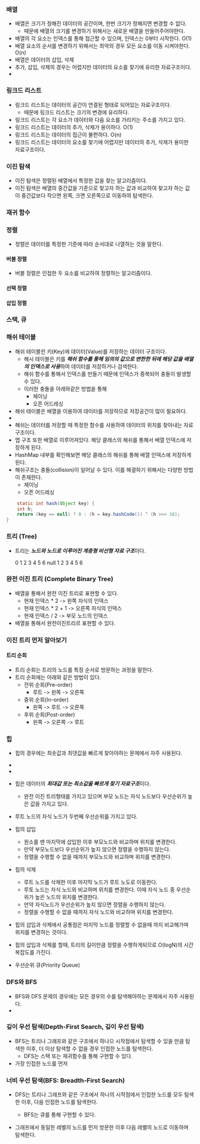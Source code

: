 ### 배열

- 배열은 크기가 정해진 데이터의 공간이며, 한번 크기가 정해지면 변경할 수 없다.
    - 때문에 배열의 크기를 변경하기 위해서는 새로운 배열을 만들어주어야한다.
- 배열의 각 요소는 인덱스를 통해 접근할 수 있으며, 인덱스는 0부터 시작한다. O(1)
- 배열 요소의 순서를 변경하기 위해서는 최악의 경우 모든 요소를 이동 시켜야한다. O(n)
- 배열은 데이터의 삽입, 삭제
- 추가, 삽입, 삭제의 경우는 어렵지만 데이터의 요소를 찾기에 유리한 자료구조이다.
-

### 링크드 리스트

- 링크드 리스트는 데이터의 공간이 연결된 형태로 되어있는 자료구조이다.
    - 때문에 링크드 리스트는 크기의 변경에 유리하다.
- 링크드 리스트는 각 요소가 데이터와 다음 요소를 가리키는 주소를 가지고 있다.
- 링크드 리스트는 데이터의 추가, 삭제가 용이하다. O(1)
- 링크드 리스트는 데이터의 접근이 불편하다. O(n)
- 링크드 리스트는 데이터의 요소를 찾기에 어렵지만 데이터의 추가, 삭제가 용이한 자료구조이다.

### 이진 탐색

- 이진 탐색은 정렬된 배열에서 특정한 값을 찾는 알고리즘이다.
- 이진 탐색은 배열의 중간값을 기준으로 찾고자 하는 값과 비교하여 찾고자 하는 값이 중간값보다 작으면 왼쪽, 크면 오른쪽으로 이동하여 탐색한다.

### 재귀 함수

### 정렬

- 정렬은 데이터를 특정한 기준에 따라 순서대로 나열하는 것을 말한다.

#### 버블 정렬

- 버블 정렬은 인접한 두 요소를 비교하여 정렬하는 알고리즘이다.

#### 선택 정렬

#### 삽입 정렬

### 스택, 큐

### 해쉬 테이블

- 해쉬 테이블읜 키(Key)에 데이터(Value)를 저장하는 데이터 구조이다.
    - 해시 테이블은 키를 ***해쉬 함수를 통해 임의의 값으로 변한한 뒤에 해당 값을 배열의 인덱스로 사용***하여 데이터를 저장하거나 검색한다.
    - 해쉬 함수를 통해서 인덱스를 만들기 때문에 인덱스가 중복되어 충돌이 발생할 수 있다.
    - 이러한 충돌을 아래와같은 방법을 통해
        - 체이닝
        - 오픈 어드레싱
- 해쉬 테이블은 배열을 이용하여 데이터를 저장하므로 저장공간이 많이 필요하다.
-
- 해쉬는 데이터를 저장할 때 특정한 함수를 사용하여 데이터의 위치를 찾아내는 자료구조이다.
- 맵 구조 또한 배열로 이루어져있다. 해당 클래스의 해쉬를 통해서 배열 인덱스에 저장하게 된다.
- HashMap 내부를 확인해보면 해당 클래스의 해쉬를 통해 배열 인덱스에 저장하게 된다.
- 해쉬구조는 충돌(collision)이 일어날 수 있다. 이를 해결하기 위해서는 다양한 방법이 존재한다.
    - 체이닝
    - 오픈 어드레싱

```java
    static int hash(Object key) {
    int h;
    return (key == null) ? 0 : (h = key.hashCode()) ^ (h >>> 16);
}

```

### 트리 (Tree)
- 트리는 ***노드와 노드로 이루어진 계층형 비선형 자료 구조***이다.

  0 1 2 3 4 5 6
  null 1 2 3 4 5 6

### 완전 이진 트리 (Complete Binary Tree)

- 배열을 통해서 완전 이진 트리로 표현할 수 있다.
  - 현재 인덱스 * 2 -> 왼쪽 자식의 인덱스
  - 현재 인덱스 * 2 + 1 -> 오른쪽 자식의 인덱스
  - 현재 인덱스 / 2 -> 부모 노드의 인덱스
- 배열을 통해서 완전이진트리르 표현할 수 있다.

### 이진 트리 먼저 알아보기

#### 트리 순회

- 트리 순회는 트리의 노드를 특정 순서로 방문하는 과정을 말한다.
- 트리 순회에는 아래와 같은 방법이 있다.
    - 전위 순회(Pre-order)
        - 루트 -> 왼쪽 -> 오른쪽
    - 중위 순회(In-order)
        - 왼쪽 -> 루트 -> 오른쪽
    - 후위 순회(Post-order)
        - 왼쪽 -> 오른쪽 -> 루트

### 힙
- 힙의 경우에는 최솟값과 최댓값을 빠르게 찾아야하는 문제에서 자주 사용된다.
- 
- 
- 힙은 데이터의 ***최대값 또는 최소값을 빠르게 찾기 자료구조***이다.
    - 완전 이진 트리형태를 가지고 있으며 부모 노드는 자식 노드보다 우선순위가 높은 값을 가지고 있다.
- 루트 노드의 자식 노드가 두번째 우선순위를 가지고 있다.
- 힙의 삽입
    - 원소를 맨 마지막에 삽입한 이후 부모노드와 비교하며 위치를 변경한다.
    - 만약 부모노드보다 우선순위가 높지 않으면 정렬을 수행하지 않는다.
    - 정렬을 수행할 수 없을 때까지 부모노드와 비교하며 위치를 변경한다.
- 힙의 삭제
    - 루트 노드를 삭제한 이후 마지막 노드가 루트 노도로 이동한다.
    - 루토 노드는 자식 노드와 비교하며 위치를 변경한다. 이때 자식 노드 중 우선순위가 높은 노드의 위치를 변경한다.
    - 만약 자식노드가 우선순위가 높지 않으면 정렬을 수행하지 않는다.
    - 정렬을 수행할 수 없을 때까지 자식 노드와 비교하며 위치를 변경한다.
- 힙의 삽입과 삭제에서 공통점은 마지막 노드를 정렬할 수 없을때 까지 비교해가며 위치를 변경하는 것이다.
- 힙의 삽입과 삭제를 할때, 트리의 길이만큼 정렬을 수행하게되므로 O(logN)의 시간복잡도를 가진다.

- 우선순위 큐(Priority Queue)

### DFS와 BFS
- BFS와 DFS 문제의 경우에는 모든 경우의 수를 탐색해야하는 문제에서 자주 사용된다.
- 
### 깊이 우선 탐색(Depth-First Search, 깊이 우선 탐색)

- BFS는 트리나 그래프와 같은 구조에서 하나으 시작점에서 탐색할 수 있을 만큼 탐색한 이후, 더 이상 탐색할 수 없을 경우 인접한 노드를 탐색한다.
    - DFS는 스택 또는 재귀함수를 통해 구현할 수 있다.
- 가장 인접한 노드를 먼저

### 너비 우선 탐색(BFS: Breadth-First Search)

- DFS는 트리나 그래프와 같은 구조에서 하나의 시작점에서 인접한 노드를 모두 탐색한 이후, 다음 인접한 노드를 탐색한다.
    - BFS는 큐를 통해 구현할 수 있다.

- 그래프에서 동일한 레벨의 노드를 먼저 방문한 이후 다음 레벨의 노드로 이동하며 탐색한다.


